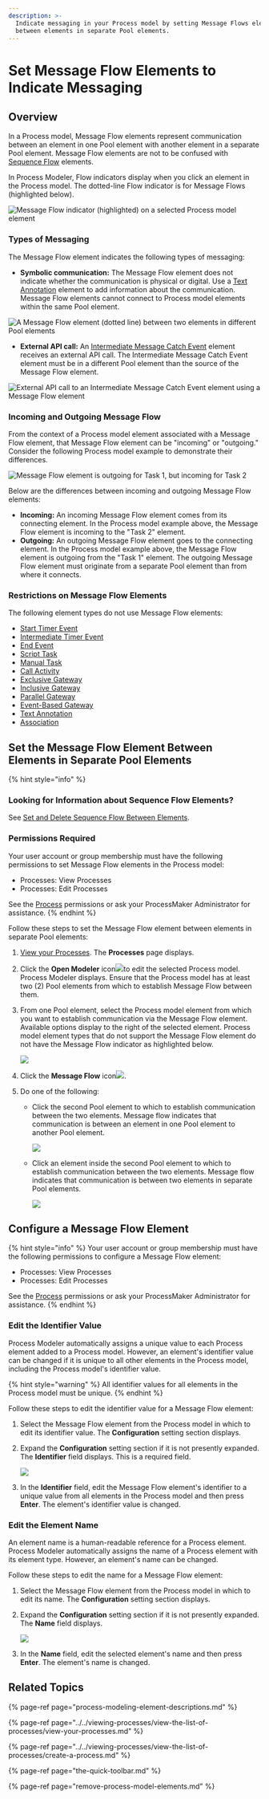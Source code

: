 ```yaml
---
description: >-
  Indicate messaging in your Process model by setting Message Flows elements
  between elements in separate Pool elements.
---
```


# Set Message Flow Elements to Indicate Messaging

## Overview

In a Process model, Message Flow elements represent communication between an element in one Pool element with another element in a separate Pool element. Message Flow elements are not to be confused with [Sequence Flow](process-modeling-element-descriptions.md#sequence-flow) elements.

In Process Modeler, Flow indicators display when you click an element in the Process model. The dotted-line Flow indicator is for Message Flows \(highlighted below\).

![Message Flow indicator \(highlighted\) on a selected Process model element](../../../.gitbook/assets/message-flow-indicator-process-model-processes.png)

### Types of Messaging

The Message Flow element indicates the following types of messaging:

* **Symbolic communication:** The Message Flow element does not indicate whether the communication is physical or digital. Use a [Text Annotation](process-modeling-element-descriptions.md#text-annotation) element to add information about the communication. Message Flow elements cannot connect to Process model elements within the same Pool element.

![A Message Flow element \(dotted line\) between two elements in different Pool elements](../../../.gitbook/assets/message-flow-between-pool-elements-process-model-processes.png)

* **External API call:** An [Intermediate Message Catch Event](process-modeling-element-descriptions.md#intermediate-message-catch-event) element receives an external API call. The Intermediate Message Catch Event element must be in a different Pool element than the source of the Message Flow element.

![External API call to an Intermediate Message Catch Event element using a Message Flow element](../../../.gitbook/assets/message-flow-connecting-to-intermediate-message-catch-event.png)

### Incoming and Outgoing Message Flow

From the context of a Process model element associated with a Message Flow element, that Message Flow element can be "incoming" or "outgoing." Consider the following Process model example to demonstrate their differences.

![Message Flow element is outgoing for Task 1, but incoming for Task 2](../../../.gitbook/assets/message-flow-between-pool-elements-process-model-processes.png)

Below are the differences between incoming and outgoing Message Flow elements:

* **Incoming:** An incoming Message Flow element comes from its connecting element. In the Process model example above, the Message Flow element is incoming to the "Task 2" element.
* **Outgoing:** An outgoing Message Flow element goes to the connecting element. In the Process model example above, the Message Flow element is outgoing from the "Task 1" element. The outgoing Message Flow element must originate from a separate Pool element than from where it connects.

### Restrictions on Message Flow Elements

The following element types do not use Message Flow elements:

* ​[Start Timer Event](process-modeling-element-descriptions.md#start-timer-event)
* [Intermediate Timer Event](process-modeling-element-descriptions.md#intermediate-timer-event)
* [End Event](process-modeling-element-descriptions.md#end-event)
* [Script Task](process-modeling-element-descriptions.md#script-task)
* [Manual Task](process-modeling-element-descriptions.md#manual-task)
* [Call Activity](process-modeling-element-descriptions.md#call-activity)
* [Exclusive Gateway](process-modeling-element-descriptions.md#exclusive-gateway)
* [Inclusive Gateway](process-modeling-element-descriptions.md#inclusive-gateway)
* [Parallel Gateway](process-modeling-element-descriptions.md#parallel-gateway)
* [Event-Based Gateway](process-modeling-element-descriptions.md#event-based-gateway)
* [Text Annotation](process-modeling-element-descriptions.md#text-annotation)
* [Association](process-modeling-element-descriptions.md#association)

## Set the Message Flow Element Between Elements in Separate Pool Elements

{% hint style="info" %}
### Looking for Information about Sequence Flow Elements?

See [Set and Delete Sequence Flow Between Elements](the-quick-toolbar.md).

### Permissions Required

Your user account or group membership must have the following permissions to set Message Flow elements in the Process model:

* Processes: View Processes
* Processes: Edit Processes

See the [Process](../../../processmaker-administration/permission-descriptions-for-users-and-groups.md#processes) permissions or ask your ProcessMaker Administrator for assistance.
{% endhint %}

Follow these steps to set the Message Flow element between elements in separate Pool elements:

1. ​[View your Processes](../../viewing-processes/view-the-list-of-processes/view-your-processes.md#view-all-processes). The **Processes** page displays.
2. Click the **Open Modeler** icon![](../../../.gitbook/assets/open-modeler-edit-icon-processes-page-processes.png)to edit the selected Process model. Process Modeler displays. Ensure that the Process model has at least two \(2\) Pool elements from which to establish Message Flow between them.
3. From one Pool element, select the Process model element from which you want to establish communication via the Message Flow element. Available options display to the right of the selected element. Process model element types that do not support the Message Flow element do not have the Message Flow indicator as highlighted below.  

   ![](../../../.gitbook/assets/message-flow-indicator-process-model-processes.png)

4. Click the **Message Flow** icon![](../../../.gitbook/assets/message-flow-icon-process-modeler-processes.png).
5. Do one of the following:
   * Click the second Pool element to which to establish communication between the two elements. Message flow indicates that communication is between an element in one Pool element to another Pool element.  

     ![](../../../.gitbook/assets/message-flow-to-pool-element-process-modeler-processes.png)

   * Click an element inside the second Pool element to which to establish communication between the two elements. Message flow indicates that communication is between two elements in separate Pool elements.  

     ![](../../../.gitbook/assets/message-flow-between-pool-elements-process-model-processes.png)

## Configure a Message Flow Element

{% hint style="info" %}
Your user account or group membership must have the following permissions to configure a Message Flow element:

* Processes: View Processes
* Processes: Edit Processes

See the [Process](../../../processmaker-administration/permission-descriptions-for-users-and-groups.md#processes) permissions or ask your ProcessMaker Administrator for assistance.
{% endhint %}

### Edit the Identifier Value

Process Modeler automatically assigns a unique value to each Process element added to a Process model. However, an element's identifier value can be changed if it is unique to all other elements in the Process model, including the Process model's identifier value.

{% hint style="warning" %}
All identifier values for all elements in the Process model must be unique.
{% endhint %}

Follow these steps to edit the identifier value for a Message Flow element:

1. Select the Message Flow element from the Process model in which to edit its identifier value. The **Configuration** setting section displays.
2. Expand the **Configuration** setting section if it is not presently expanded. The **Identifier** field displays. This is a required field.  

   ![](../../../.gitbook/assets/message-flow-configuration-identifier-name-process-modeler-processes.png)

3. In the **Identifier** field, edit the Message Flow element's identifier to a unique value from all elements in the Process model and then press **Enter**. The element's identifier value is changed.

### Edit the Element Name

An element name is a human-readable reference for a Process element. Process Modeler automatically assigns the name of a Process element with its element type. However, an element's name can be changed.

Follow these steps to edit the name for a Message Flow element:

1. Select the Message Flow element from the Process model in which to edit its name. The **Configuration** setting section displays.
2. Expand the **Configuration** setting section if it is not presently expanded. The **Name** field displays.  

   ![](../../../.gitbook/assets/message-flow-configuration-name-process-modeler-processes.png)

3. In the **Name** field, edit the selected element's name and then press **Enter**. The element's name is changed.

## Related Topics

{% page-ref page="process-modeling-element-descriptions.md" %}

{% page-ref page="../../viewing-processes/view-the-list-of-processes/view-your-processes.md" %}

{% page-ref page="../../viewing-processes/view-the-list-of-processes/create-a-process.md" %}

{% page-ref page="the-quick-toolbar.md" %}

{% page-ref page="remove-process-model-elements.md" %}

